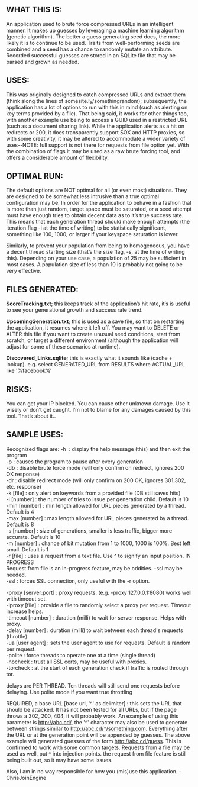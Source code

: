 ## WHAT THIS IS:
An application used to brute force compressed URLs in an intelligent manner. 
It makes up guesses by leveraging a machine learning algorithm  (genetic algorithm). 
The better a guess generating seed does, the more likely it is to continue to be used. 
Traits from well-performing seeds are combined and a seed has a chance to randomly 
mutate an attribute. Recorded successful guesses are stored in an SQLite file that may 
be parsed and grown as needed.

## USES:
This was originally designed to catch compressed URLs and extract them (think along the
lines of somesite.ly/somethingrandom); subsequently, the application has a lot of options
to run with this in mind (such as alerting on key terms provided by a file). That being said,
it works for other things too, with another example use being to access a GUID used in a
restricted URL (such as a document sharing link). While the application alerts as a hit on
redirects or 200, it does transparently support SOX and HTTP proxies, so with some creativity,
it may be altered to accommodate a wider variety of uses--NOTE: full support is not there for
requests from file option yet. With the combination  of flags it may be used as  a raw brute 
forcing tool, and offers a considerable amount of flexibility.

## OPTIMAL RUN:
The default options are NOT optimal for all (or even most) situations. They are designed to be 
somewhat less intrusive than a true optimal configuration may be. In order for the application 
to behave in a fashion that is more than just random, target space must be saturated, or a seed
attempt must have enough tries to obtain decent data as to it’s true success rate. This means that
each generation thread should make enough attempts (the iteration flag -i at the time of writing) 
to be statistically significant, something like 100, 1000, or larger if your keyspace saturation is
lower.

Similarly, to prevent your population from being to homogeneous, you have a decent thread starting
size  (that’s the size flag, -s, at the time of writing this). Depending on your use case, a population
of 25 may be sufficient in most cases. A population size of less than 10 is probably not going to
be very effective.


## FILES GENERATED:
**ScoreTracking.txt**; this keeps track of the application’s hit rate, it’s is useful to see your generational
growth and success rate trend. 

**UpcomingGeneration.txt**; this is used as a save file, so that on restarting the application, it resumes where
it left off. You may want to DELETE or ALTER this file if you want to create unusual seed conditions, start
from scratch, or target a different environment (although the application will adjust for some of these
scenarios at runtime). 

**Discovered_Links.sqlite**; this is exactly what it sounds like (cache + lookup). e.g. select GENERATED_URL from
RESULTS where ACTUAL_URL like '%facebook%’

## RISKS:
You can get your IP blocked. You can cause other unknown damage. Use it wisely or don’t get caught. I’m not to
blame for any damages caused by this tool. That’s about it..



## SAMPLE USES:
Recognized flags are: 
-h&nbsp;&nbsp;: display the help message (this) and then exit the program   
-p  : causes the program to pause after every generation   
-db : disable brute force mode (will only confirm on redirect, ignores 200 OK response)  
-dr : disable redirect mode (will only confirm on 200 OK, ignores 301,302, etc. response)  
-k   [file]   : only alert on keywords from a provided file (DB still saves hits)  
-i   [number] : the number of tries to issue per generation child. Default is 10  
-min [number] : min length allowed for URL pieces generated by a thread. Default is 4  
-max [number] : max length allowed for URL pieces generated by a thread. Default is 8  
-s   [number] : size of generations, smaller is less traffic, bigger more accurate. Default is 10  
-m   [number] : chance of bit mutation from 1 to 1000, 1000 is 100%. Best left small. Default is 1  
-r   [file]   : uses a request from a text file. Use ^ to signify an input position. IN PROGRESS  
                Request from file is an in-progress feature, may be oddities. -ssl may be needed.  
-ssl          : forces SSL connection, only useful with the -r option.  

-proxy   [server:port] : proxy requests. (e.g. -proxy 127.0.0.1:8080) works well with timeout set.  
-lproxy  [file]        : provide a file to randomly select a proxy per request. Timeout increase helps.  
-timeout [number]      : duration (milli) to wait for server response. Helps with proxy.  
-delay   [number]      : duration (milli) to wait between each thread's requests (throttle).  
-ua      [user agent]  : sets the user agent to use for requests. Default is random per request.    
-polite                : force threads to operate one at a time (single thread)  
-nocheck               : trust all SSL certs, may be useful with proxies.  
-torcheck              : at the start of each generation check if traffic is routed through tor.  

delays are PER THREAD. Ten threads will still send one requests before delaying.
Use polite mode if you want true throttling

REQUIRED, a base URL [base url, '^' as delimiter] : this sets the URL that should be attacked. 
It has not been tested for all URLs, but if the page throws a 302, 200, 404, it will probably work. 
An example of using this parameter is http://abc.cd/, the '^' character may also be used 
to generate between strings similar to http://abc.cd/^/something.com. Everything after the URL 
or at the generation point will be appended by guesses. The above example will generated guesses 
of the form http://abc.cd/guess. This is confirmed to work with some common targets. Requests
from a file may be used as well, put ^ into injection points. the request from file feature
is still being built out, so it may have some issues.

Also, I am in no way responsible for how you (mis)use this application. -ChrisJoinEngine




